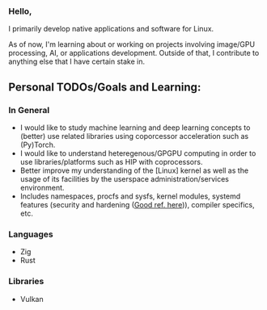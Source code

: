 ### Hello,
I primarily develop native applications and software for Linux.

As of now, I'm learning about or working on projects involving image/GPU processing, AI, or applications development. Outside of that, I contribute to anything else that I have certain stake in.

## Personal TODOs/Goals and Learning:
### In General
* I would like to study machine learning and deep learning concepts to (better) use related libraries using coporcessor acceleration such as (Py)Torch.
* I would like to understand heteregenous/GPGPU computing in order to use libraries/platforms such as HIP with coprocessors.
* Better improve my understanding of the \[Linux\] kernel as well as the usage of its facilities by the userspace administration/services environment.
 * Includes namespaces, procfs and sysfs, kernel modules, systemd features (security and hardening ([Good ref. here](https://gist.github.com/ageis/f5595e59b1cddb1513d1b425a323db04))), compiler specifics, etc.
### Languages
* Zig
* Rust
### Libraries
* Vulkan
